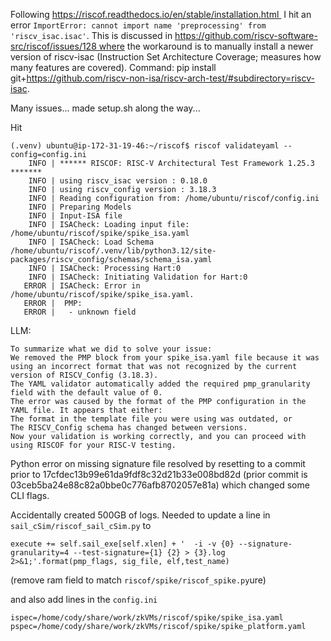 Following https://riscof.readthedocs.io/en/stable/installation.html 
I hit an error `ImportError: cannot import name 'preprocessing' from 'riscv_isac.isac'`. This is discussed in https://github.com/riscv-software-src/riscof/issues/128 where the workaround is to manually install a newer version of riscv-isac (Instruction Set Architecture Coverage; measures how many features are covered). Command: pip install git+https://github.com/riscv-non-isa/riscv-arch-test/#subdirectory=riscv-isac.

Many issues... made setup.sh along the way...

Hit
```
(.venv) ubuntu@ip-172-31-19-46:~/riscof$ riscof validateyaml --config=config.ini
    INFO | ****** RISCOF: RISC-V Architectural Test Framework 1.25.3 *******
    INFO | using riscv_isac version : 0.18.0
    INFO | using riscv_config version : 3.18.3
    INFO | Reading configuration from: /home/ubuntu/riscof/config.ini
    INFO | Preparing Models
    INFO | Input-ISA file
    INFO | ISACheck: Loading input file: /home/ubuntu/riscof/spike/spike_isa.yaml
    INFO | ISACheck: Load Schema /home/ubuntu/riscof/.venv/lib/python3.12/site-packages/riscv_config/schemas/schema_isa.yaml
    INFO | ISACheck: Processing Hart:0
    INFO | ISACheck: Initiating Validation for Hart:0
   ERROR | ISACheck: Error in /home/ubuntu/riscof/spike/spike_isa.yaml.
   ERROR |  PMP:
   ERROR |   - unknown field
```

LLM:
```
To summarize what we did to solve your issue:
We removed the PMP block from your spike_isa.yaml file because it was using an incorrect format that was not recognized by the current version of RISCV_Config (3.18.3).
The YAML validator automatically added the required pmp_granularity field with the default value of 0.
The error was caused by the format of the PMP configuration in the YAML file. It appears that either:
The format in the template file you were using was outdated, or
The RISCV_Config schema has changed between versions.
Now your validation is working correctly, and you can proceed with using RISCOF for your RISC-V testing.
```

Python error on missing signature file resolved by resetting to a commit prior to 17cfdec13b99e61da9fdf8c32d21b33e008bd82d (prior commit is 03ceb5ba24e88c82a0bbe0c776afb8702057e81a) which changed some CLI flags.




Accidentally created 500GB of logs. Needed to update a line in `sail_cSim/riscof_sail_cSim.py` to 
```
execute += self.sail_exe[self.xlen] + '  -i -v {0} --signature-granularity=4 --test-signature={1} {2} > {3}.log 2>&1;'.format(pmp_flags, sig_file, elf,test_name)
```
(remove ram field to match `riscof/spike/riscof_spike.py`ure)

and also add lines in the `config.ini`
```
ispec=/home/cody/share/work/zkVMs/riscof/spike/spike_isa.yaml
pspec=/home/cody/share/work/zkVMs/riscof/spike/spike_platform.yaml
```